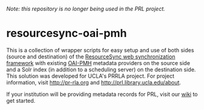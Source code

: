 *Note: this repository is no longer being used in the PRL project.*

# resourcesync-oai-pmh

This is a collection of wrapper scripts for easy setup and use of both sides (source and destination) of the [ResourceSync web synchronization framework](http://www.openarchives.org/rs/resourcesync) with existing [OAI-PMH](https://www.openarchives.org/pmh/) metadata providers on the source side and a Solr index (in addition to a scheduling server) on the destination side. This solution was developed for UCLA's PRRLA project. For project information, visit http://pr-rla.org and http://prl.library.ucla.edu/about.

If your institution will be providing metadata records for PRL, visit our [wiki](https://github.com/UCLALibrary/resourcesync-oai-pmh/wiki/Technical-Prerequisites-for-Member-Institution-Participation) to get started.
